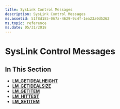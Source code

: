 ```yaml
---
title: SysLink Control Messages
description: SysLink Control Messages
ms.assetid: 51f8d185-067a-4629-9c4f-1ea23a0d5262
ms.topic: reference
ms.date: 05/31/2018
---
```


# SysLink Control Messages

## In This Section

-   [**LM\_GETIDEALHEIGHT**](lm-getidealheight.md)
-   [**LM\_GETIDEALSIZE**](lm-getidealsize.md)
-   [**LM\_GETITEM**](lm-getitem.md)
-   [**LM\_HITTEST**](lm-hittest.md)
-   [**LM\_SETITEM**](lm-setitem.md)

 

 




